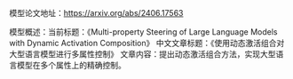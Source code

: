 模型论文地址：https://arxiv.org/abs/2406.17563

模型概述：当前标题：《Multi-property Steering of Large Language Models with Dynamic Activation Composition》
中文文章标题：《使用动态激活组合对大型语言模型进行多属性控制》
文章内容：提出动态激活组合方法，实现大型语言模型在多个属性上的精确控制。
